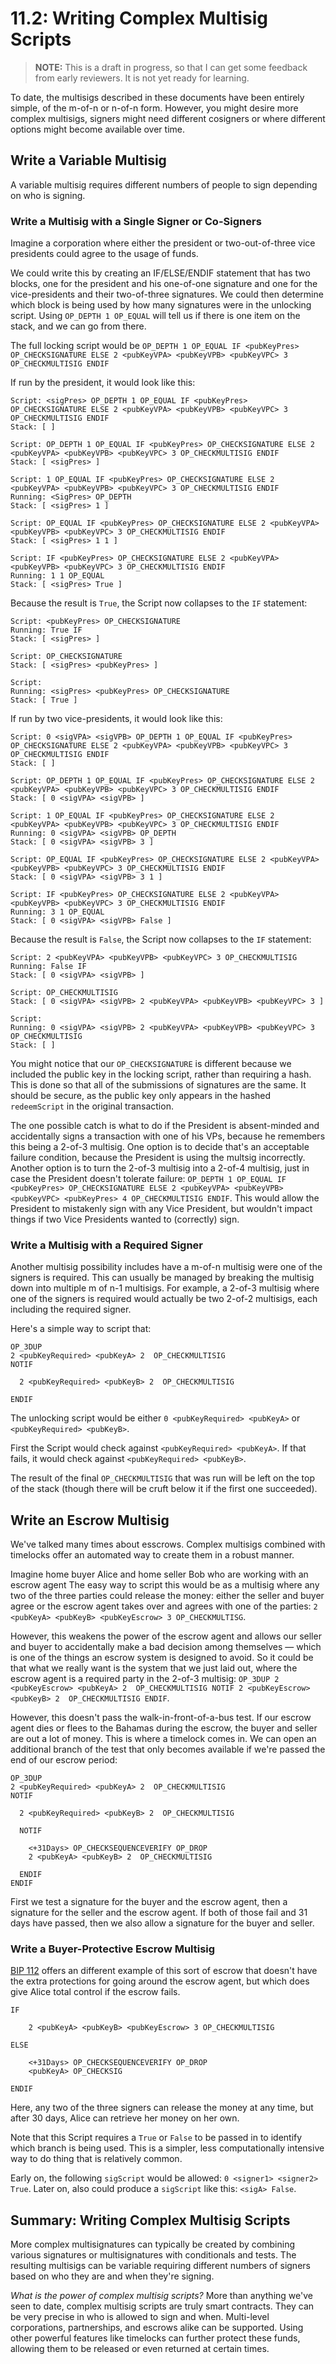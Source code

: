 # 11.2: Writing Complex Multisig Scripts

> **NOTE:** This is a draft in progress, so that I can get some feedback from early reviewers. It is not yet ready for learning.

To date, the multisigs described in these documents have been entirely simple, of the m-of-n or n-of-n form. However, you might desire more complex multisigs, signers might need different cosigners or where different options might become available over time. 

## Write a Variable Multisig

A variable multisig requires different numbers of people to sign depending on who is signing.

### Write a Multisig with a Single Signer or Co-Signers

Imagine a corporation where either the president or two-out-of-three vice presidents could agree to the usage of funds.

We could write this by creating an IF/ELSE/ENDIF statement that has two blocks, one for the president and his one-of-one signature and one for the vice-presidents and their two-of-three signatures. We could then determine which block is being used by how many signatures were in the unlocking script. Using `OP_DEPTH 1 OP_EQUAL` will tell us if there is one item on the stack, and we can go from there.

The full locking script would be `OP_DEPTH 1 OP_EQUAL IF <pubKeyPres> OP_CHECKSIGNATURE ELSE 2 <pubKeyVPA> <pubKeyVPB> <pubKeyVPC> 3 OP_CHECKMULTISIG ENDIF`

If run by the president, it would look like this:
```
Script: <sigPres> OP_DEPTH 1 OP_EQUAL IF <pubKeyPres> OP_CHECKSIGNATURE ELSE 2 <pubKeyVPA> <pubKeyVPB> <pubKeyVPC> 3 OP_CHECKMULTISIG ENDIF
Stack: [ ]

Script: OP_DEPTH 1 OP_EQUAL IF <pubKeyPres> OP_CHECKSIGNATURE ELSE 2 <pubKeyVPA> <pubKeyVPB> <pubKeyVPC> 3 OP_CHECKMULTISIG ENDIF
Stack: [ <sigPres> ]

Script: 1 OP_EQUAL IF <pubKeyPres> OP_CHECKSIGNATURE ELSE 2 <pubKeyVPA> <pubKeyVPB> <pubKeyVPC> 3 OP_CHECKMULTISIG ENDIF
Running: <SigPres> OP_DEPTH
Stack: [ <sigPres> 1 ]

Script: OP_EQUAL IF <pubKeyPres> OP_CHECKSIGNATURE ELSE 2 <pubKeyVPA> <pubKeyVPB> <pubKeyVPC> 3 OP_CHECKMULTISIG ENDIF
Stack: [ <sigPres> 1 1 ]

Script: IF <pubKeyPres> OP_CHECKSIGNATURE ELSE 2 <pubKeyVPA> <pubKeyVPB> <pubKeyVPC> 3 OP_CHECKMULTISIG ENDIF
Running: 1 1 OP_EQUAL
Stack: [ <sigPres> True ]
```
Because the result is `True`, the Script now collapses to the `IF` statement:
```
Script: <pubKeyPres> OP_CHECKSIGNATURE
Running: True IF
Stack: [ <sigPres> ]

Script: OP_CHECKSIGNATURE
Stack: [ <sigPres> <pubKeyPres> ]

Script: 
Running: <sigPres> <pubKeyPres> OP_CHECKSIGNATURE
Stack: [ True ]
```
If run by two vice-presidents, it would look like this:
```
Script: 0 <sigVPA> <sigVPB> OP_DEPTH 1 OP_EQUAL IF <pubKeyPres> OP_CHECKSIGNATURE ELSE 2 <pubKeyVPA> <pubKeyVPB> <pubKeyVPC> 3 OP_CHECKMULTISIG ENDIF
Stack: [ ]

Script: OP_DEPTH 1 OP_EQUAL IF <pubKeyPres> OP_CHECKSIGNATURE ELSE 2 <pubKeyVPA> <pubKeyVPB> <pubKeyVPC> 3 OP_CHECKMULTISIG ENDIF
Stack: [ 0 <sigVPA> <sigVPB> ]

Script: 1 OP_EQUAL IF <pubKeyPres> OP_CHECKSIGNATURE ELSE 2 <pubKeyVPA> <pubKeyVPB> <pubKeyVPC> 3 OP_CHECKMULTISIG ENDIF
Running: 0 <sigVPA> <sigVPB> OP_DEPTH
Stack: [ 0 <sigVPA> <sigVPB> 3 ]

Script: OP_EQUAL IF <pubKeyPres> OP_CHECKSIGNATURE ELSE 2 <pubKeyVPA> <pubKeyVPB> <pubKeyVPC> 3 OP_CHECKMULTISIG ENDIF
Stack: [ 0 <sigVPA> <sigVPB> 3 1 ]

Script: IF <pubKeyPres> OP_CHECKSIGNATURE ELSE 2 <pubKeyVPA> <pubKeyVPB> <pubKeyVPC> 3 OP_CHECKMULTISIG ENDIF
Running: 3 1 OP_EQUAL
Stack: [ 0 <sigVPA> <sigVPB> False ]
```
Because the result is `False`, the Script now collapses to the `IF` statement:
```
Script: 2 <pubKeyVPA> <pubKeyVPB> <pubKeyVPC> 3 OP_CHECKMULTISIG
Running: False IF
Stack: [ 0 <sigVPA> <sigVPB> ]

Script: OP_CHECKMULTISIG
Stack: [ 0 <sigVPA> <sigVPB> 2 <pubKeyVPA> <pubKeyVPB> <pubKeyVPC> 3 ]

Script: 
Running: 0 <sigVPA> <sigVPB> 2 <pubKeyVPA> <pubKeyVPB> <pubKeyVPC> 3 OP_CHECKMULTISIG
Stack: [ ]
```
You might notice that our `OP_CHECKSIGNATURE` is different because we included the public key in the locking script, rather than requiring a hash. This is done so that all of the submissions of signatures are the same. It should be secure, as the public key only appears in the hashed `redeemScript` in the original transaction.

The one possible catch is what to do if the President is absent-minded and accidentally signs a transaction with one of his VPs, because he remembers this being a 2-of-3 multisig. One option is to decide that's an acceptable failure condition, because the President is using the multsig incorrectly. Another option is to turn the 2-of-3 multisig into a 2-of-4 multisig, just in case the President doesn't tolerate failure: `OP_DEPTH 1 OP_EQUAL IF <pubKeyPres> OP_CHECKSIGNATURE ELSE 2 <pubKeyVPA> <pubKeyVPB> <pubKeyVPC> <pubKeyPres> 4 OP_CHECKMULTISIG ENDIF`. This would allow the President to mistakenly sign with any Vice President, but wouldn't impact things if two Vice Presidents wanted to (correctly) sign.

### Write a Multisig with a Required Signer

Another multisig possibility includes have a m-of-n multisig were one of the signers is required. This can usually be managed by breaking the multisig down into multiple m of n-1 multisigs. For example, a 2-of-3 multisig where one of the signers is required would actually be two 2-of-2 multisigs, each including the required signer.

Here's a simple way to script that:
```
OP_3DUP
2 <pubKeyRequired> <pubKeyA> 2  OP_CHECKMULTISIG
NOTIF

  2 <pubKeyRequired> <pubKeyB> 2  OP_CHECKMULTISIG

ENDIF
```
The unlocking script would be either `0 <pubKeyRequired> <pubKeyA>` or `<pubKeyRequired> <pubKeyB>`.

First the Script would check against `<pubKeyRequired> <pubKeyA>`. If that fails, it would check against `<pubKeyRequired> <pubKeyB>`.

The result of the final `OP_CHECKMULTISIG` that was run will be left on the top of the stack (though there will be cruft below it if the first one succeeded).

## Write an Escrow Multisig

We've talked many times about esscrows. Complex multisigs combined with timelocks offer an automated way to create them in a robust manner.

Imagine home buyer Alice and home seller Bob who are working with an escrow agent The easy way to script this would be as a multisig where any two of the three parties could release the money: either the seller and buyer agree or the escrow agent takes over and agrees with one of the parties: `2 <pubKeyA> <pubKeyB> <pubKeyEscrow> 3 OP_CHECKMULTISG`.

However, this weakens the power of the escrow agent and allows our seller and buyer to accidentally make a bad decision among themselves — which is one of the things an escrow system is designed to avoid. So it could be that what we really want is the system that we just laid out, where the escrow agent is a required party in the 2-of-3 multisig: `OP_3DUP 2 <pubKeyEscrow> <pubKeyA> 2  OP_CHECKMULTISIG NOTIF 2 <pubKeyEscrow> <pubKeyB> 2  OP_CHECKMULTISIG ENDIF`.

However, this doesn't pass the walk-in-front-of-a-bus test. If our escrow agent dies or flees to the Bahamas during the escrow, the buyer and seller are out a lot of money. This is where a timelock comes in. We can open an additional branch of the test that only becomes available if we're passed the end of our escrow period:
```
OP_3DUP
2 <pubKeyRequired> <pubKeyA> 2  OP_CHECKMULTISIG
NOTIF

  2 <pubKeyRequired> <pubKeyB> 2  OP_CHECKMULTISIG

  NOTIF

    <+31Days> OP_CHECKSEQUENCEVERIFY OP_DROP
    2 <pubKeyA> <pubKeyB> 2  OP_CHECKMULTISIG
    
  ENDIF
ENDIF
```
First we test a signature for the buyer and the escrow agent, then a signature for the seller and the escrow agent. If both of those fail and 31 days have passed, then we also allow a signature for the buyer and seller.

### Write a Buyer-Protective Escrow Multisig

[BIP 112](https://github.com/bitcoin/bips/blob/master/bip-0112.mediawiki#Escrow_with_Timeout) offers an different example of this sort of escrow that doesn't have the extra protections for going around the escrow agent, but which does give Alice total control if the escrow fails.
```
IF

    2 <pubKeyA> <pubKeyB> <pubKeyEscrow> 3 OP_CHECKMULTISIG 

ELSE

    <+31Days> OP_CHECKSEQUENCEVERIFY OP_DROP
    <pubKeyA> OP_CHECKSIG

ENDIF
```
Here, any two of the three signers can release the money at any time, but after 30 days, Alice can retrieve her money on her own.

Note that this Script requires a `True` or `False` to be passed in to identify which branch is being used. This is a simpler, less computationally intensive way to do thing that is relatively common.

Early on, the following `sigScript` would be allowed: `0 <signer1> <signer2> True`. Later on, also could produce a `sigScript` like this: `<sigA> False`.

## Summary: Writing Complex Multisig Scripts

More complex multisignatures can typically be created by combining various signatures or multisignatures with conditionals and tests. The resulting multisigs can be variable requiring different numbers of signers based on who they are and when they're signing. 

_What is the power of complex multisig scripts?_ More than anything we've seen to date, complex multisig scripts are truly smart contracts. They can be very precise in who is allowed to sign and when. Multi-level corporations, partnerships, and escrows alike can be supported. Using other powerful features like timelocks can further protect these funds, allowing them to be released or even returned at certain times.
